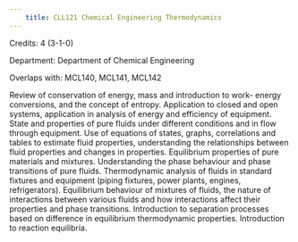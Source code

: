 ```yaml
---
    title: CLL121 Chemical Engineering Thermodynamics
---
```

Credits: 4 (3-1-0)

Department: Department of Chemical Engineering

Overlaps with: MCL140, MCL141, MCL142

Review of conservation of energy, mass and introduction to work- energy conversions, and the concept of entropy. Application to closed and open systems, application in analysis of energy and efficiency of equipment. State and properties of pure fluids under different conditions and in flow through equipment. Use of equations of states, graphs, correlations and tables to estimate fluid properties, understanding the relationships between fluid properties and changes in properties. Equilibrium properties of pure materials and mixtures. Understanding the phase behaviour and phase transitions of pure fluids. Thermodynamic analysis of fluids in standard fixtures and equipment (piping fixtures, power plants, engines, refrigerators). Equilibrium behaviour of mixtures of fluids, the nature of interactions between various fluids and how interactions affect their properties and phase transitions. Introduction to separation processes based on difference in equilibrium thermodynamic properties. Introduction to reaction equilibria.